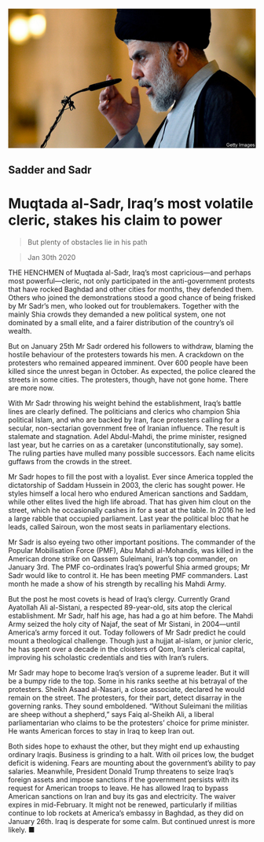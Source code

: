 ![](./images/20200201_MAP501.jpg)

## Sadder and Sadr

# Muqtada al-Sadr, Iraq’s most volatile cleric, stakes his claim to power

> But plenty of obstacles lie in his path

> Jan 30th 2020

THE HENCHMEN of Muqtada al-Sadr, Iraq’s most capricious—and perhaps most powerful—cleric, not only participated in the anti-government protests that have rocked Baghdad and other cities for months, they defended them. Others who joined the demonstrations stood a good chance of being frisked by Mr Sadr’s men, who looked out for troublemakers. Together with the mainly Shia crowds they demanded a new political system, one not dominated by a small elite, and a fairer distribution of the country’s oil wealth.

But on January 25th Mr Sadr ordered his followers to withdraw, blaming the hostile behaviour of the protesters towards his men. A crackdown on the protesters who remained appeared imminent. Over 600 people have been killed since the unrest began in October. As expected, the police cleared the streets in some cities. The protesters, though, have not gone home. There are more now.

With Mr Sadr throwing his weight behind the establishment, Iraq’s battle lines are clearly defined. The politicians and clerics who champion Shia political Islam, and who are backed by Iran, face protesters calling for a secular, non-sectarian government free of Iranian influence. The result is stalemate and stagnation. Adel Abdul-Mahdi, the prime minister, resigned last year, but he carries on as a caretaker (unconstitutionally, say some). The ruling parties have mulled many possible successors. Each name elicits guffaws from the crowds in the street.

Mr Sadr hopes to fill the post with a loyalist. Ever since America toppled the dictatorship of Saddam Hussein in 2003, the cleric has sought power. He styles himself a local hero who endured American sanctions and Saddam, while other elites lived the high life abroad. That has given him clout on the street, which he occasionally cashes in for a seat at the table. In 2016 he led a large rabble that occupied parliament. Last year the political bloc that he leads, called Sairoun, won the most seats in parliamentary elections.

Mr Sadr is also eyeing two other important positions. The commander of the Popular Mobilisation Force (PMF), Abu Mahdi al-Mohandis, was killed in the American drone strike on Qassem Suleimani, Iran’s top commander, on January 3rd. The PMF co-ordinates Iraq’s powerful Shia armed groups; Mr Sadr would like to control it. He has been meeting PMF commanders. Last month he made a show of his strength by recalling his Mahdi Army.

But the post he most covets is head of Iraq’s clergy. Currently Grand Ayatollah Ali al-Sistani, a respected 89-year-old, sits atop the clerical establishment. Mr Sadr, half his age, has had a go at him before. The Mahdi Army seized the holy city of Najaf, the seat of Mr Sistani, in 2004—until America’s army forced it out. Today followers of Mr Sadr predict he could mount a theological challenge. Though just a hujjat al-islam, or junior cleric, he has spent over a decade in the cloisters of Qom, Iran’s clerical capital, improving his scholastic credentials and ties with Iran’s rulers.

Mr Sadr may hope to become Iraq’s version of a supreme leader. But it will be a bumpy ride to the top. Some in his ranks seethe at his betrayal of the protesters. Sheikh Asaad al-Nasari, a close associate, declared he would remain on the street. The protesters, for their part, detect disarray in the governing ranks. They sound emboldened. “Without Suleimani the militias are sheep without a shepherd,” says Faiq al-Sheikh Ali, a liberal parliamentarian who claims to be the protesters’ choice for prime minister. He wants American forces to stay in Iraq to keep Iran out.

Both sides hope to exhaust the other, but they might end up exhausting ordinary Iraqis. Business is grinding to a halt. With oil prices low, the budget deficit is widening. Fears are mounting about the government’s ability to pay salaries. Meanwhile, President Donald Trump threatens to seize Iraq’s foreign assets and impose sanctions if the government persists with its request for American troops to leave. He has allowed Iraq to bypass American sanctions on Iran and buy its gas and electricity. The waiver expires in mid-February. It might not be renewed, particularly if militias continue to lob rockets at America’s embassy in Baghdad, as they did on January 26th. Iraq is desperate for some calm. But continued unrest is more likely. ■